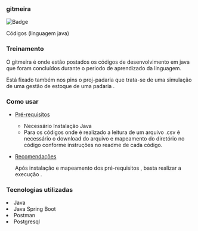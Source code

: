 ### gitmeira
![Badge](https://img.shields.io/badge/GIT-gitmeira-%237159c1?style=for-the-badge&logo=ghost)


Códigos (linguagem java) 

### Treinamento

O gitmeira  é onde estão postados os códigos de desenvolvimento em java que foram concluídos
durante o periodo de aprendizado da linguagem.

Está fixado também nos pins o proj-padaria que trata-se de uma simulação de uma gestão de estoque
de uma padaria .


### Como usar 
 <!--ts-->
* [Pré-requisitos](#pre-requisitos)
  
  - Necessário Instalação Java
  - Para os códigos onde é realizado a leitura de um arquivo .csv é necessário o download do arquivo e mapeamento do diretório no código conforme instruções no readme de cada código.
   

 * [Recomendações](#recomendações)
   
    Após instalação e mapeamento dos pré-requisitos , basta realizar a execução .


### Tecnologias utilizadas

<li>Java</li>
<li>Java Spring Boot</li>
<li>Postman</li>
<li>Postgresql</li>


